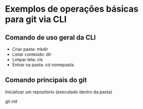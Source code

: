 # Exemplos de operações básicas para git via CLI

## Comando de uso geral da CLI

- Criar pasta: mkdir 
- Listar conteúdo: dir
- Limpar tela: cls
- Entrar na pasta: cd nomepasta

## Comando principais do git

Inicializar um repositório (executado dentro da pasta)

git init